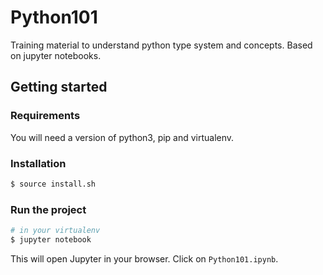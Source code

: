 # Python101

Training material to understand python type system and concepts.
Based on jupyter notebooks.

## Getting started

### Requirements

You will need a version of python3, pip and virtualenv.

### Installation

```sh
$ source install.sh
```

### Run the project

```sh
# in your virtualenv
$ jupyter notebook
```

This will open Jupyter in your browser.
Click on `Python101.ipynb`.
